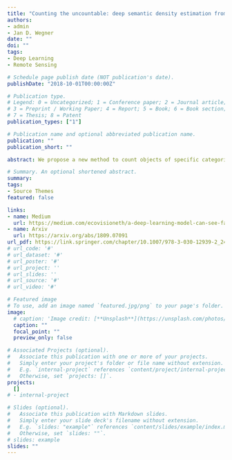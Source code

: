 ```yaml
---
title: "Counting the uncountable: deep semantic density estimation from space"
authors:
- admin
- Jan D. Wegner
date: ""
doi: ""
tags:
- Deep Learning
- Remote Sensing

# Schedule page publish date (NOT publication's date).
publishDate: "2018-10-01T00:00:00Z"

# Publication type.
# Legend: 0 = Uncategorized; 1 = Conference paper; 2 = Journal article;
# 3 = Preprint / Working Paper; 4 = Report; 5 = Book; 6 = Book section;
# 7 = Thesis; 8 = Patent
publication_types: ["1"]

# Publication name and optional abbreviated publication name.
publication: ""
publication_short: ""

abstract: We propose a new method to count objects of specific categories that are significantly smaller than the ground sampling distance of a satellite image. This task is hard due to the cluttered nature of scenes where different object categories occur. Target objects can be partially occluded, vary in appearance within the same class and look alike to different categories. Since traditional object detection is infeasible due to the small size of objects with respect to the pixel size, we cast object counting as a density estimation problem. To distinguish objects of different classes, our approach combines density estimation with semantic segmentation in an end-to-end learnable convolutional neural network (CNN). Experiments show that deep semantic density estimation can robustly count objects of various classes in cluttered scenes. Experiments also suggest that we need specific CNN architectures in remote sensing instead of blindly applying existing ones from computer vision.

# Summary. An optional shortened abstract.
summary: 
tags:
- Source Themes
featured: false

links:
- name: Medium
  url: https://medium.com/ecovisioneth/a-deep-learning-model-can-see-far-better-than-you-f689779eadf?source=friends_link&sk=19f9f2dacfb43e04c2bd6c8db6bb6773
- name: Arxiv
  url: https://arxiv.org/abs/1809.07091
url_pdf: https://link.springer.com/chapter/10.1007/978-3-030-12939-2_24
# url_code: '#'
# url_dataset: '#'
# url_poster: '#'
# url_project: ''
# url_slides: ''
# url_source: '#'
# url_video: '#'

# Featured image
# To use, add an image named `featured.jpg/png` to your page's folder. 
image:
  # caption: 'Image credit: [**Unsplash**](https://unsplash.com/photos/s9CC2SKySJM)'
  caption: ""
  focal_point: ""
  preview_only: false

# Associated Projects (optional).
#   Associate this publication with one or more of your projects.
#   Simply enter your project's folder or file name without extension.
#   E.g. `internal-project` references `content/project/internal-project/index.md`.
#   Otherwise, set `projects: []`.
projects:
  []
# - internal-project

# Slides (optional).
#   Associate this publication with Markdown slides.
#   Simply enter your slide deck's filename without extension.
#   E.g. `slides: "example"` references `content/slides/example/index.md`.
#   Otherwise, set `slides: ""`.
# slides: example
slides: ""
---
```

<!-- 
{{% callout note %}}
Create your slides in Markdown - click the *Slides* button to check out the example.
{{% /callout %}}

Supplementary notes can be added here, including [code, math, and images](https://wowchemy.com/docs/writing-markdown-latex/). -->

